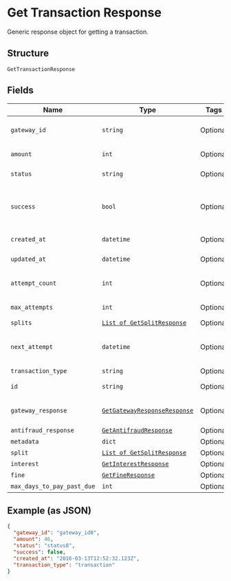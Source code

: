 
# Get Transaction Response

Generic response object for getting a transaction.

## Structure

`GetTransactionResponse`

## Fields

| Name | Type | Tags | Description |
|  --- | --- | --- | --- |
| `gateway_id` | `string` | Optional | Gateway transaction id |
| `amount` | `int` | Optional | Amount in cents |
| `status` | `string` | Optional | Transaction status |
| `success` | `bool` | Optional | Indicates if the transaction ocurred successfuly |
| `created_at` | `datetime` | Optional | Creation date |
| `updated_at` | `datetime` | Optional | Last update date |
| `attempt_count` | `int` | Optional | Number of attempts tried |
| `max_attempts` | `int` | Optional | Max attempts |
| `splits` | [`List of GetSplitResponse`](../../doc/models/get-split-response.md) | Optional | Splits |
| `next_attempt` | `datetime` | Optional | Date and time of the next attempt |
| `transaction_type` | `string` | Optional | - |
| `id` | `string` | Optional | Código da transação |
| `gateway_response` | [`GetGatewayResponseResponse`](../../doc/models/get-gateway-response-response.md) | Optional | The Gateway Response |
| `antifraud_response` | [`GetAntifraudResponse`](../../doc/models/get-antifraud-response.md) | Optional | - |
| `metadata` | `dict` | Optional | - |
| `split` | [`List of GetSplitResponse`](../../doc/models/get-split-response.md) | Optional | - |
| `interest` | [`GetInterestResponse`](../../doc/models/get-interest-response.md) | Optional | - |
| `fine` | [`GetFineResponse`](../../doc/models/get-fine-response.md) | Optional | - |
| `max_days_to_pay_past_due` | `int` | Optional | - |

## Example (as JSON)

```json
{
  "gateway_id": "gateway_id0",
  "amount": 46,
  "status": "status8",
  "success": false,
  "created_at": "2016-03-13T12:52:32.123Z",
  "transaction_type": "transaction"
}
```

